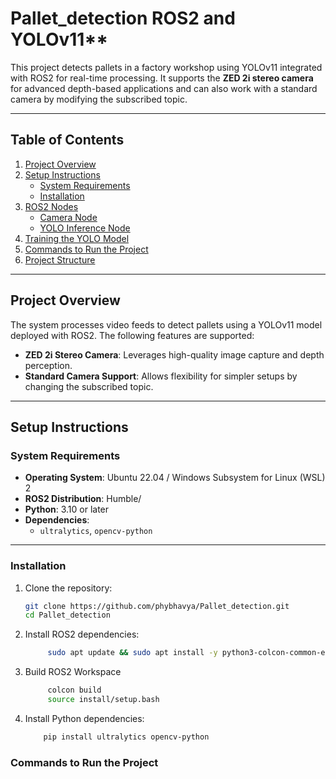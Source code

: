 # Pallet_detection ROS2 and YOLOv11**

This project detects pallets in a factory workshop using YOLOv11 integrated with ROS2 for real-time processing. It supports the **ZED 2i stereo camera** for advanced depth-based applications and can also work with a standard camera by modifying the subscribed topic.

---

## **Table of Contents**
1. [Project Overview](#project-overview)
2. [Setup Instructions](#setup-instructions)
   - [System Requirements](#system-requirements)
   - [Installation](#installation)
3. [ROS2 Nodes](#ros2-nodes)
   - [Camera Node](#camera-node)
   - [YOLO Inference Node](#yolo-inference-node)
4. [Training the YOLO Model](#training-the-yolo-model)
5. [Commands to Run the Project](#commands-to-run-the-project)
6. [Project Structure](#project-structure)


---

## **Project Overview**
The system processes video feeds to detect pallets using a YOLOv11 model deployed with ROS2. The following features are supported:
- **ZED 2i Stereo Camera**: Leverages high-quality image capture and depth perception.
- **Standard Camera Support**: Allows flexibility for simpler setups by changing the subscribed topic.

---

## **Setup Instructions**

### **System Requirements**
- **Operating System**: Ubuntu 22.04 / Windows Subsystem for Linux (WSL) 2
- **ROS2 Distribution**: Humble/
- **Python**: 3.10 or later
- **Dependencies**:
  - `ultralytics`, `opencv-python`

---

### **Installation**
1. Clone the repository:
   ```bash
   git clone https://github.com/phybhavya/Pallet_detection.git
   cd Pallet_detection

2. Install ROS2 dependencies:
   ```bash
        sudo apt update && sudo apt install -y python3-colcon-common-extensions

3. Build ROS2 Workspace
   ```bash
        colcon build
        source install/setup.bash
4. Install Python dependencies:
    ```bash
        pip install ultralytics opencv-python

### **Commands to Run the Project**
